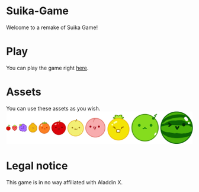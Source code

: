 # Suika-Game

Welcome to a remake of Suika Game!

# Play
You can play the game right [here](https://play.unity.com/mg/other/suikaweb).

# Assets
You can use these assets as you wish. ![Suika Fruits](Suika%20Fruits/All%20Fruits.png)

# Legal notice
This game is in no way affiliated with Aladdin X.
